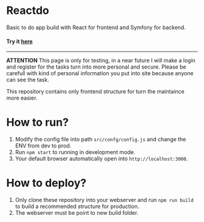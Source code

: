 # Reactdo
Basic to do app build with React for frontend and Symfony for backend.
#### Try it [here](https://reactdo.app) 
---
**ATTENTION**
This page is only for testing, in a near future I will make a login and register for the tasks turn into more personal and secure. Please be carefull with kind of personal information you put into site because anyone can see the task.

This repository contains only frontend structure for turn the maintaince more easier.

# How to run?
1. Modify the config file into path `src/confg/config.js` and change the ENV from dev to prod.
2. Run `npm start` to running in development mode.
3. Your default browser automatically open into `http://localhost:3000`.

# How to deploy?
1. Only clone these repository into your webserver and run `npm run build` to build a recommended structure for production.
2. The webserver must be point to new build folder.